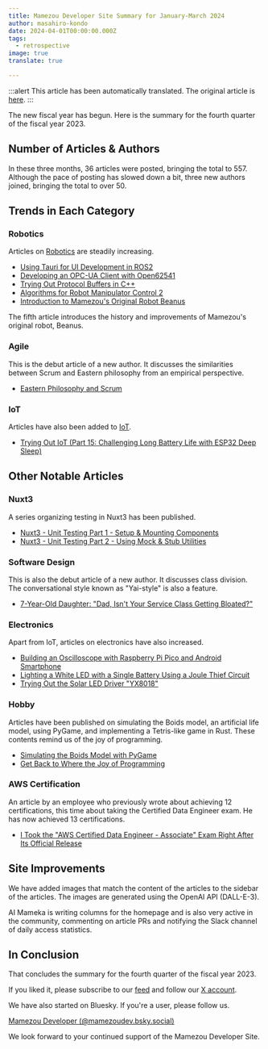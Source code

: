 ```yaml
---
title: Mamezou Developer Site Summary for January-March 2024
author: masahiro-kondo
date: 2024-04-01T00:00:00.000Z
tags:
  - retrospective
image: true
translate: true

---
```


:::alert
This article has been automatically translated.
The original article is [here](https://developer.mamezou-tech.com/blogs/2024/04/01/2023-4q-retrospective/).
:::



The new fiscal year has begun. Here is the summary for the fourth quarter of the fiscal year 2023.

## Number of Articles & Authors
In these three months, 36 articles were posted, bringing the total to 557. Although the pace of posting has slowed down a bit, three new authors joined, bringing the total to over 50.

## Trends in Each Category
### Robotics
Articles on [Robotics](/robotics) are steadily increasing.

- [Using Tauri for UI Development in ROS2](/robotics/ros/ros2-tauri/)
- [Developing an OPC-UA Client with Open62541](/robotics/opcua/opcua_open62541_client/)
- [Trying Out Protocol Buffers in C++](/blogs/2024/03/08/protocol-buffers-cpp/)
- [Algorithms for Robot Manipulator Control 2](/robotics/manip-algo2/manip-algo2/)
- [Introduction to Mamezou's Original Robot Beanus](/robotics/beanus/beanus_introduction/)

The fifth article introduces the history and improvements of Mamezou's original robot, Beanus.

### Agile

This is the debut article of a new author. It discusses the similarities between Scrum and Eastern philosophy from an empirical perspective.

- [Eastern Philosophy and Scrum](/blogs/2024/02/01/eastern-philosophy-scrum/)

### IoT
Articles have also been added to [IoT](/iot).

- [Trying Out IoT (Part 15: Challenging Long Battery Life with ESP32 Deep Sleep)](/iot/internet-of-things-15/)

## Other Notable Articles
### Nuxt3
A series organizing testing in Nuxt3 has been published.

- [Nuxt3 - Unit Testing Part 1 - Setup & Mounting Components](/blogs/2024/02/07/nuxt3-unit-testing-mount/)
- [Nuxt3 - Unit Testing Part 2 - Using Mock & Stub Utilities](/blogs/2024/02/12/nuxt3-unit-testing-mock/)

### Software Design
This is also the debut article of a new author. It discusses class division. The conversational style known as "Yai-style" is also a feature.

- [7-Year-Old Daughter: "Dad, Isn't Your Service Class Getting Bloated?"](/blogs/2024/02/12/fat-service-class/)

### Electronics
Apart from IoT, articles on electronics have also increased.

- [Building an Oscilloscope with Raspberry Pi Pico and Android Smartphone](https://developer.mamezou-tech.com/blogs/2024/03/18/raspberry-pi-pico-to-oscilloscope/)
- [Lighting a White LED with a Single Battery Using a Joule Thief Circuit](/blogs/2024/03/21/light-up-led-by-joule-thief-circuit/)
- [Trying Out the Solar LED Driver "YX8018"](/blogs/2024/03/31/solar-garden-light-by-joule-thief-circuit/)

### Hobby
Articles have been published on simulating the Boids model, an artificial life model, using PyGame, and implementing a Tetris-like game in Rust. These contents remind us of the joy of programming.

- [Simulating the Boids Model with PyGame](/blogs/2024/03/15/pygame_boid/)
- [Get Back to Where the Joy of Programming](/blogs/2024/03/29/get-back-to-where-the-joy-of-programming/)

### AWS Certification
An article by an employee who previously wrote about achieving 12 certifications, this time about taking the Certified Data Engineer exam. He has now achieved 13 certifications.

- [I Took the "AWS Certified Data Engineer - Associate" Exam Right After Its Official Release](/aws-certified-data-engineer-associate/)

## Site Improvements
We have added images that match the content of the articles to the sidebar of the articles. The images are generated using the OpenAI API (DALL-E-3).

AI Mameka is writing columns for the homepage and is also very active in the community, commenting on article PRs and notifying the Slack channel of daily access statistics.

## In Conclusion
That concludes the summary for the fourth quarter of the fiscal year 2023.

If you liked it, please subscribe to our [feed](/feed/) and follow our [X account](https://twitter.com/MamezouDev).

We have also started on Bluesky. If you're a user, please follow us.

[Mamezou Developer (@mamezoudev.bsky.social)](https://bsky.app/profile/mamezoudev.bsky.social)

We look forward to your continued support of the Mamezou Developer Site.
